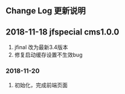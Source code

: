 Change Log 更新说明
------------------------------

## 2018-11-18 jfspecial cms1.0.0
1. jfinal 改为最新3.4版本
2. 修复启动缓存设置不生效bug

### 2018-11-20
1. 初始化，完成前端页面

